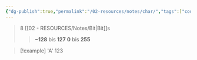```yaml
---
{"dg-publish":true,"permalink":"/02-resources/notes/char/","tags":["code","speicher"],"noteIcon":"","updated":"2024-08-25T22:57:24.257+02:00"}
---
```


>8 [[02 - RESOURCES/Notes/Bit\|Bit]]s
>>**−128** bis **127**
>>**0** bis **255**

>[!example] 
>'A'
>123
>